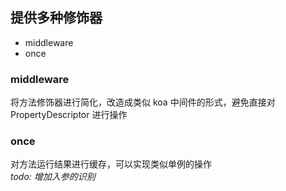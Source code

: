 ## 提供多种修饰器

* middleware
* once

### middleware
将方法修饰器进行简化，改造成类似 koa 中间件的形式，避免直接对 PropertyDescriptor 进行操作

### once
对方法运行结果进行缓存，可以实现类似单例的操作  
_todo: 增加入参的识别_